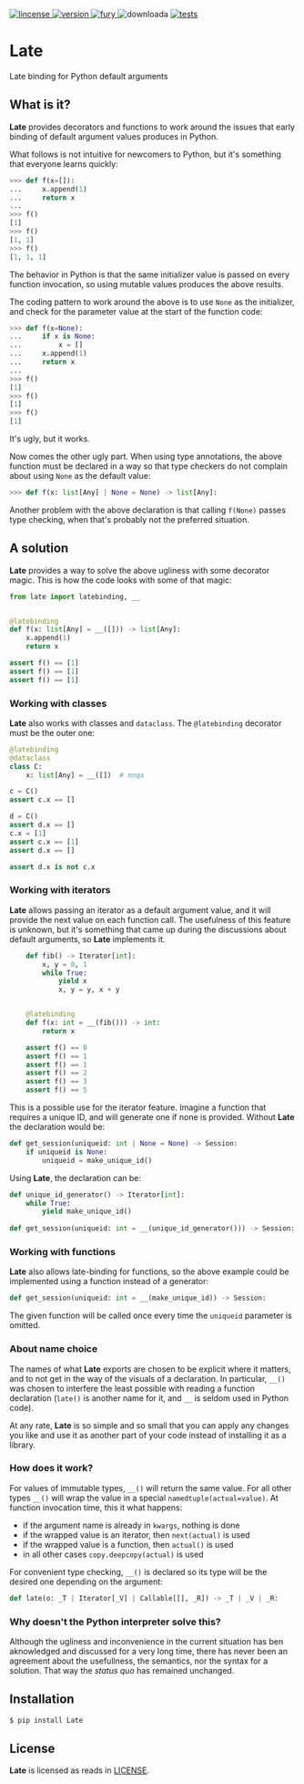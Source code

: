 [
    ![lincense](https://img.shields.io/github/license/neogeny/Late)
](https://www.gnu.org/licenses/lgpl-3.0.html)
[
    ![version](https://img.shields.io/pypi/pyversions/late.svg)
](https://www.python.org/downloads/)
[
    ![fury](https://badge.fury.io/py/Late.svg)
](https://pypi.org/project/Late/)
![downloada](https://img.shields.io/pypi/dm/Late.svg)
[
    ![tests](https://github.com/neogeny/late/actions/workflows/default.yml/badge.svg)
](https://github.com/neogeny/late/actions/workflows/default.yml)

# Late
Late binding for Python default arguments


## What is it?

**Late** provides decorators and functions to work around the issues that early binding of
default argument values produces in Python.

What follows is not intuitive for newcomers to Python, but it's something that everyone learns quickly:

```python
>>> def f(x=[]):
...     x.append(1)
...     return x
...
>>> f()
[1]
>>> f()
[1, 1]
>>> f()
[1, 1, 1]
```

The behavior in Python is that the same initializer value is passed on every function
invocation, so using mutable values produces the above results.

The coding pattern to work around the above is to use ``None`` as the initializer, and check for
the parameter value at the start of the function code:

```python
>>> def f(x=None):
...     if x is None:
...         x = []
...     x.append(1)
...     return x
...
>>> f()
[1]
>>> f()
[1]
>>> f()
[1]
```

It's ugly, but it works.

Now comes the other ugly part.  When using type annotations, the above function must be declared 
in a way so that type checkers do not complain about using ``None`` as the default value:

```python
>>> def f(x: list[Any] | None = None) -> list[Any]:
```

Another problem with the above declaration is that calling ``f(None)`` passes type checking, 
when that's probably not the preferred situation.


## A solution

**Late** provides a way to solve the above ugliness with some decorator magic. This is how the code 
looks with some of that magic:

```python
from late import latebinding, __


@latebinding
def f(x: list[Any] = __([])) -> list[Any]:
    x.append(1)
    return x

assert f() == [1]
assert f() == [1]
assert f() == [1]

```


### Working with classes

**Late** also works with classes and `dataclass`. The ``@latebinding`` decorator 
must be the outer one:

```python
@latebinding
@dataclass
class C:
    x: list[Any] = __([])  # noqa

c = C()
assert c.x == []

d = C()
assert d.x == []
c.x = [1]
assert c.x == [1]
assert d.x == []

assert d.x is not c.x

```


### Working with iterators

**Late** allows passing an iterator as a default argument value, 
and it will provide the next value on each function call. The usefulness of
this feature is unknown, but it's something that came up during the discussions
about default arguments, so **Late** implements it.


```python
    def fib() -> Iterator[int]:
        x, y = 0, 1
        while True:
            yield x
            x, y = y, x + y


    @latebinding
    def f(x: int = __(fib())) -> int:
        return x

    assert f() == 0
    assert f() == 1
    assert f() == 1
    assert f() == 2
    assert f() == 3
    assert f() == 5
```

This is a possible use for the iterator feature. Imagine a function that requires a unique ID, and 
will generate one if none is provided. Without **Late** the declaration would be:

```python
def get_session(uniqueid: int | None = None) -> Session:
    if uniqueid is None:
        uniqueid = make_unique_id()
```

Using **Late**, the declaration can be:

```python
def unique_id_generator() -> Iterator[int]:
    while True:
        yield make_unique_id()
        
def get_session(uniqueid: int = __(unique_id_generator())) -> Session:
```


### Working with functions

**Late** also allows late-binding for functions, so the above example could be implemented using 
a function instead of a generator:

```python
def get_session(uniqueid: int = __(make_unique_id)) -> Session:
```

The given function will be called once every time the ``uniqueid`` parameter is omitted.

### About name choice

The names of what **Late** exports are chosen to be explicit where it matters, and to not get in
the way of the visuals of a declaration. In particular, ``__()`` was chosen to interfere the least 
possible with reading a function declaration (``late()`` is another name for it, and ``__`` is 
seldom used in Python code).

At any rate, **Late** is so simple and so small that you can apply any changes you like and use it as another part of your code instead of installing it as a library.


### How does it work?

For values of immutable types, ``__()`` will return the same value. For all other types ``__()`` 
will wrap the value in a special ``namedtuple(actual=value)``. At function invocation time, this it what happens:

* if the argument name is already in ``kwargs``, nothing is done
* if the wrapped value is an iterator, then ``next(actual)`` is used
* if the wrapped value is a function, then ``actual()`` is used
* in all other cases ``copy.deepcopy(actual)`` is used

For convenient type checking, ``__()`` is declared so its type will be the desired one depending
on the argument:

```python
def late(o: _T | Iterator[_V] | Callable[[], _R]) -> _T | _V | _R:
```

### Why doesn't the Python interpreter solve this?

Although the ugliness and inconvenience in the current situation has ben aknowledged 
and discussed for a very long time, there has never been an agreement about the usefullness,
the semantics, nor the syntax for a solution. That way the _status quo_ has remained unchanged.

## Installation

```bash
$ pip install Late
```

## License

**Late** is licensed as reads in 
[LICENSE](https://github.com/neogeny/late/blob/master/LICENSE).
